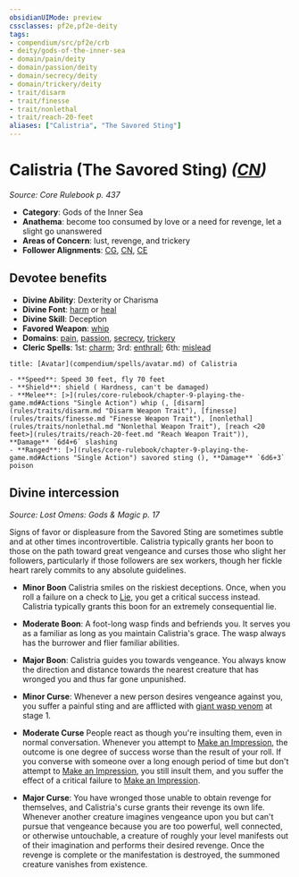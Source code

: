 ```yaml
---
obsidianUIMode: preview
cssclasses: pf2e,pf2e-deity
tags:
- compendium/src/pf2e/crb
- deity/gods-of-the-inner-sea
- domain/pain/deity
- domain/passion/deity
- domain/secrecy/deity
- domain/trickery/deity
- trait/disarm
- trait/finesse
- trait/nonlethal
- trait/reach-20-feet
aliases: ["Calistria", "The Savored Sting"]
---
```

# Calistria (The Savored Sting) *([CN](rules/traits/cn-b1.md "Chaotic Neutral Alignment Trait"))*  
*Source: Core Rulebook p. 437*  

- **Category**: Gods of the Inner Sea
- **Anathema**: become too consumed by love or a need for revenge, let a slight go unanswered
- **Areas of Concern**: lust, revenge, and trickery
- **Follower Alignments**: [CG](rules/traits/cg-b1.md "Chaotic Good Alignment Trait"), [CN](rules/traits/cn-b1.md "Chaotic Neutral Alignment Trait"), [CE](rules/traits/ce-b1.md "Chaotic Evil Alignment Trait")

## Devotee benefits

- **Divine Ability**: Dexterity or Charisma
- **Divine Font**: [harm](compendium/spells/harm.md) or [heal](compendium/spells/heal.md)
- **Divine Skill**: Deception
- **Favored Weapon**: [whip](compendium/equipment/items/whip.md)
- **Domains**: [pain](compendium/setting/domains.md#Pain), [passion](compendium/setting/domains.md#Passion), [secrecy](compendium/setting/domains.md#Secrecy), [trickery](compendium/setting/domains.md#Trickery)
- **Cleric Spells**: 1st: [charm](compendium/spells/charm.md); 3rd: [enthrall](compendium/spells/enthrall.md); 6th: [mislead](compendium/spells/mislead.md)

```ad-embed-avatar
title: [Avatar](compendium/spells/avatar.md) of Calistria

- **Speed**: Speed 30 feet, fly 70 feet
- **Shield**: shield ( Hardness, can't be damaged)
- **Melee**: [>](rules/core-rulebook/chapter-9-playing-the-game.md#Actions "Single Action") whip (, [disarm](rules/traits/disarm.md "Disarm Weapon Trait"), [finesse](rules/traits/finesse.md "Finesse Weapon Trait"), [nonlethal](rules/traits/nonlethal.md "Nonlethal Weapon Trait"), [reach <20 feet>](rules/traits/reach-20-feet.md "Reach Weapon Trait")), **Damage** `6d4+6` slashing 
- **Ranged**: [>](rules/core-rulebook/chapter-9-playing-the-game.md#Actions "Single Action") savored sting (), **Damage** `6d6+3` poison 
```

## Divine intercession
*Source: Lost Omens: Gods & Magic p. 17*

Signs of favor or displeasure from the Savored Sting are sometimes subtle and at other times incontrovertible. Calistria typically grants her boon to those on the path toward great vengeance and curses those who slight her followers, particularly if those followers are sex workers, though her fickle heart rarely commits to any absolute guidelines.

- **Minor Boon** Calistria smiles on the riskiest deceptions. Once, when you roll a failure on a check to [Lie](rules/actions/lie.md), you get a critical success instead. Calistria typically grants this boon for an extremely consequential lie.
- **Moderate Boon**: A foot-long wasp finds and befriends you. It serves you as a familiar as long as you maintain Calistria's grace. The wasp always has the burrower and flier familiar abilities.
- **Major Boon**: Calistria guides you towards vengeance. You always know the direction and distance towards the nearest creature that has wronged you and thus far gone unpunished.

- **Minor Curse**: Whenever a new person desires vengeance against you, you suffer a painful sting and are afflicted with [giant wasp venom](compendium/equipment/items/giant-wasp-venom.md) at stage 1.
- **Moderate Curse** People react as though you're insulting them, even in normal conversation. Whenever you attempt to [Make an Impression](rules/actions/make-an-impression.md), the outcome is one degree of success worse than the result of your roll. If you converse with someone over a long enough period of time but don't attempt to [Make an Impression](rules/actions/make-an-impression.md), you still insult them, and you suffer the effect of a critical failure to [Make an Impression](rules/actions/make-an-impression.md).
- **Major Curse**: You have wronged those unable to obtain revenge for themselves, and Calistria's curse grants their revenge its own life. Whenever another creature imagines vengeance upon you but can't pursue that vengeance because you are too powerful, well connected, or otherwise untouchable, a creature of roughly your level manifests out of their imagination and performs their desired revenge. Once the revenge is complete or the manifestation is destroyed, the summoned creature vanishes from existence.